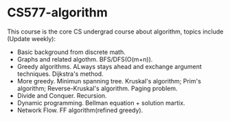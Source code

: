 # CS577-algorithm
This course is the core CS undergrad course about algorithm, topics include (Update weekly):
- Basic background from discrete math.
- Graphs and related algothm. BFS/DFS(O(m+n)).
- Greedy algorithms. ALways stays ahead and exchange argument techniques. Dijkstra's method.
- More greedy. Minimun spanning tree. Kruskal's algorithm; Prim's algorithm; Reverse-Kruskal's algorithm. Paging problem.
- Divide and Conquer. Recursion.
- Dynamic programming. Bellman equation + solution martix.
- Network Flow. FF algorithm(refined greedy).
